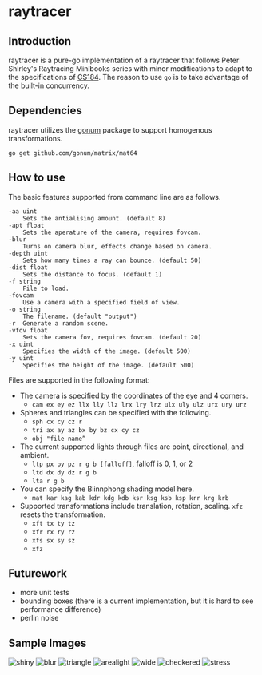 # raytracer
## Introduction
raytracer is a pure-go implementation of a raytracer that follows Peter Shirley's Raytracing Minibooks series with minor modifications to adapt to the specifications of [CS184](http://inst.eecs.berkeley.edu/~cs184/fa16/assignments/as2/assignment-02.pdf). The reason to use `go` is to take advantage of the built-in concurrency.

## Dependencies
raytracer utilizes the [gonum](github.com/gonum/matrix/) package to support homogenous transformations.

`go get github.com/gonum/matrix/mat64`

## How to use
The basic features supported from command line are as follows.

```Shell
-aa uint
    Sets the antialising amount. (default 8)
-apt float
    Sets the aperature of the camera, requires fovcam.
-blur
    Turns on camera blur, effects change based on camera.
-depth uint
    Sets how many times a ray can bounce. (default 50)
-dist float
    Sets the distance to focus. (default 1)
-f string
    File to load.
-fovcam
    Use a camera with a specified field of view.
-o string
    The filename. (default "output")
-r	Generate a random scene.
-vfov float
    Sets the camera fov, requires fovcam. (default 20)
-x uint
    Specifies the width of the image. (default 500)
-y uint
    Specifies the height of the image. (default 500)
```

Files are supported in the following format:
* The camera is specified by the coordinates of the eye and 4 corners.
  * `cam ex ey ez llx lly llz lrx lry lrz ulx uly ulz urx ury urz`
* Spheres and triangles can be specified with the following.
  * `sph cx cy cz r`
  * `tri ax ay az bx by bz cx cy cz`
  * `obj "file name”`
* The current supported lights through files are point, directional, and ambient.
  * `ltp px py pz r g b [falloff]`, falloff is 0, 1, or 2
  * `ltd dx dy dz r g b`
  * `lta r g b`
* You can specify the Blinnphong shading model here.
  * `mat kar kag kab kdr kdg kdb ksr ksg ksb ksp krr krg krb`
* Supported transformations include translation, rotation, scaling. `xfz` resets the transformation.
  * `xft tx ty tz`
  * `xfr rx ry rz`
  * `xfs sx sy sz`
  * `xfz`

## Futurework
* more unit tests
* bounding boxes (there is a current implementation, but it is hard to see performance difference)
* perlin noise

## Sample Images
![shiny]
![blur]
![triangle]
![arealight]
![wide]
![checkered]
![stress]

[shiny]: sample/shiny.png
[blur]: sample/blur.png
[triangle]: sample/triangle.png
[arealight]: sample/area_light.png
[wide]: sample/wide_view.png
[checkered]: sample/checkered.png
[stress]: sample/stress.png
